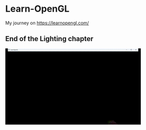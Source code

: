 # Learn-OpenGL
My journey on https://learnopengl.com/

## End of the Lighting chapter
![Lighting demo](README_resources/LightingDemo.gif)